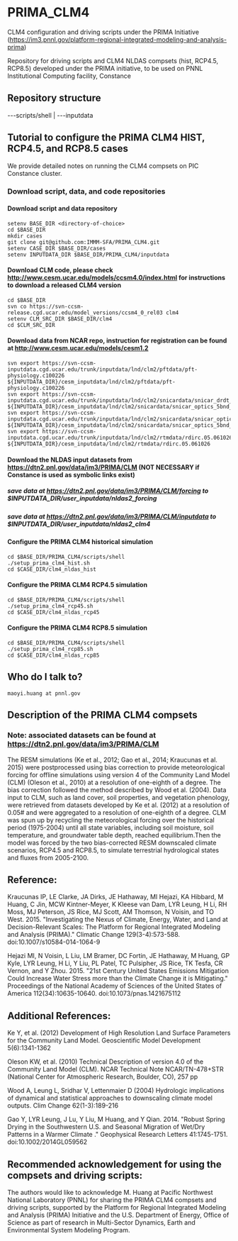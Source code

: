 # PRIMA_CLM4
CLM4 configuration and driving scripts under the PRIMA Initiative (https://im3.pnnl.gov/platform-regional-integrated-modeling-and-analysis-prima)

Repository for driving scripts and CLM4 NLDAS compsets (hist, RCP4.5, RCP8.5) developed under the PRIMA initiative, to be used on PNNL Institutional Computing facility, Constance

## Repository structure

---scripts/shell | ---inputdata

## Tutorial to configure the PRIMA CLM4 HIST, RCP4.5, and RCP8.5 cases
We provide detailed notes on running the CLM4 compsets on PIC Constance cluster.

### Download script, data, and code repositories
#### Download script and data repository
```
setenv BASE_DIR <directory-of-choice>
cd $BASE_DIR
mkdir cases
git clone git@github.com:IMMM-SFA/PRIMA_CLM4.git
setenv CASE_DIR $BASE_DIR/cases
setenv INPUTDATA_DIR $BASE_DIR/PRIMA_CLM4/inputdata
```
#### Download CLM code, please check http://www.cesm.ucar.edu/models/ccsm4.0/index.html for instructions to download a released CLM4 version
```
cd $BASE_DIR
svn co https://svn-ccsm-release.cgd.ucar.edu/model_versions/ccsm4_0_rel03 clm4
setenv CLM_SRC_DIR $BASE_DIR/clm4
cd $CLM_SRC_DIR
```
#### Download data from NCAR repo, instruction for registration can be found at http://www.cesm.ucar.edu/models/cesm1.2

```
svn export https://svn-ccsm-inputdata.cgd.ucar.edu/trunk/inputdata/lnd/clm2/pftdata/pft-physiology.c100226 ${INPUTDATA_DIR}/cesm_inputdata/lnd/clm2/pftdata/pft-physiology.c100226
svn export https://svn-ccsm-inputdata.cgd.ucar.edu/trunk/inputdata/lnd/clm2/snicardata/snicar_drdt_bst_fit_60_c070416.nc ${INPUTDATA_DIR}/cesm_inputdata/lnd/clm2/snicardata/snicar_optics_5bnd_c090915.nc
svn export https://svn-ccsm-inputdata.cgd.ucar.edu/trunk/inputdata/lnd/clm2/snicardata/snicar_optics_5bnd_c090915.nc ${INPUTDATA_DIR}/cesm_inputdata/lnd/clm2/snicardata/snicar_optics_5bnd_c090915.nc
svn export https://svn-ccsm-inputdata.cgd.ucar.edu/trunk/inputdata/lnd/clm2/rtmdata/rdirc.05.061026 ${INPUTDATA_DIR}/cesm_inputdata/lnd/clm2/rtmdata/rdirc.05.061026
```
#### Download the NLDAS input datasets from https://dtn2.pnl.gov/data/im3/PRIMA/CLM (NOT NECESSARY if Constance is used as symbolic links exist)
##### save data at https://dtn2.pnl.gov/data/im3/PRIMA/CLM/forcing to $INPUTDATA_DIR/user_inputdata/nldas2_forcing
##### save data at https://dtn2.pnl.gov/data/im3/PRIMA/CLM/inputdata to $INPUTDATA_DIR/user_inputdata/nldas2_clm4

#### Configure the PRIMA CLM4 historical simulation
```
cd $BASE_DIR/PRIMA_CLM4/scripts/shell
./setup_prima_clm4_hist.sh
cd $CASE_DIR/clm4_nldas_hist
```
#### Configure the PRIMA CLM4 RCP4.5 simulation
```
cd $BASE_DIR/PRIMA_CLM4/scripts/shell
./setup_prima_clm4_rcp45.sh
cd $CASE_DIR/clm4_nldas_rcp45
```
#### Configure the PRIMA CLM4 RCP8.5 simulation
```
cd $BASE_DIR/PRIMA_CLM4/scripts/shell
./setup_prima_clm4_rcp85.sh
cd $CASE_DIR/clm4_nldas_rcp85
```
## Who do I talk to?
    maoyi.huang at pnnl.gov

## Description of the PRIMA CLM4 compsets 
### Note: associated datasets can be found at https://dtn2.pnl.gov/data/im3/PRIMA/CLM
The RESM simulations (Ke et al., 2012; Gao et al., 2014; Kraucunas et al. 2015) were postprocessed using bias correction to provide meteorological forcing for offline simulations using version 4 of the Community Land Model (CLM) (Oleson et al., 2010) at a resolution of one-eighth of a degree. The bias correction followed the method described by Wood et al. (2004). Data input to CLM, such as land cover, soil properties, and vegetation phenology, were retrieved from datasets developed by Ke et al. (2012) at a resolution of 0.05# and were aggregated to a resolution of one-eighth of a degree. CLM was spun up by recycling the meteorological forcing over the historical period (1975-2004) until all state variables, including soil moisture, soil temperature, and groundwater table depth, reached equilibrium.Then the model was forced by the two bias-corrected RESM downscaled climate scenarios, RCP4.5 and RCP8.5, to simulate terrestrial hydrological states and fluxes from 2005-2100. 

## Reference:
Kraucunas IP, LE Clarke, JA Dirks, JE Hathaway, MI Hejazi, KA Hibbard, M Huang, C Jin, MCW Kintner-Meyer, K Kleese van Dam, LYR Leung, H Li, RH Moss, MJ Peterson, JS Rice, MJ Scott, AM Thomson, N Voisin, and TO West. 2015. "Investigating the Nexus of Climate, Energy, Water, and Land at Decision-Relevant Scales: The Platform for Regional Integrated Modeling and Analysis (PRIMA)." Climatic Change 129(3-4):573-588.  doi:10.1007/s10584-014-1064-9

Hejazi MI, N Voisin, L Liu, LM Bramer, DC Fortin, JE Hathaway, M Huang, GP Kyle, LYR Leung, H Li, Y Liu, PL Patel, TC Pulsipher, JS Rice, TK Tesfa, CR Vernon, and Y Zhou. 2015. "21st Century United States Emissions Mitigation Could Increase Water Stress more than the Climate Change it is Mitigating." Proceedings of the National Academy of Sciences of the United States of America 112(34):10635-10640.  doi:10.1073/pnas.1421675112

## Additional References:
Ke Y, et al. (2012) Development of High Resolution Land Surface Parameters for the Community Land Model. Geoscientific Model Development 5(6):1341-1362

Oleson KW, et al. (2010) Technical Description of version 4.0 of the Community Land Model (CLM). NCAR Technical Note NCAR/TN-478+STR (National Center for Atmospheric Research, Boulder, CO), 257 pp

Wood A, Leung L, Sridhar V, Lettenmaier D (2004) Hydrologic implications of dynamical and statistical approaches to downscaling climate model outputs. Clim Change 62(1-3):189-216

Gao Y, LYR Leung, J Lu, Y Liu, M Huang, and Y Qian. 2014. "Robust Spring Drying in the Southwestern U.S. and Seasonal Migration of Wet/Dry Patterns in a Warmer Climate ." Geophysical Research Letters 41:1745-1751.  doi:10.1002/2014GL059562

## Recommended acknowledgement for using the compsets and driving scripts:
The authors would like to acknowledge M. Huang at Pacific Northwest National Laboratory (PNNL) for sharing the PRIMA CLM4 compsets and driving scripts, supported by the Platform for Regional Integrated Modeling and Analysis (PRIMA) Initiative and the U.S. Department of Energy, Office of Science as part of research in Multi-Sector Dynamics, Earth and Environmental System Modeling Program.
